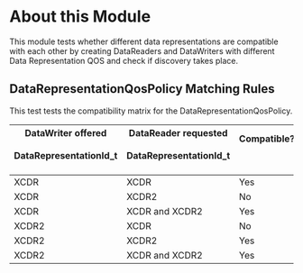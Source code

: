 # About this Module
This module tests whether different data representations are compatible with each other by creating DataReaders and DataWriters with different Data Representation QOS and check if discovery takes place.


## DataRepresentationQosPolicy Matching Rules <a id="3"></a>

This test tests the compatibility matrix for the DataRepresentationQosPolicy.

|DataWriter offered<br/><br/>DataRepresentationId_t<br/><br/>|DataReader requested<br/><br/>DataRepresentationId_t<br/><br/>|Compatible?<br/><br/><br/>|
|-------|-------|-------|
|XCDR|XCDR|Yes|
|XCDR|XCDR2|No|
|XCDR|XCDR and XCDR2|Yes|
|XCDR2|XCDR|No|
|XCDR2|XCDR2|Yes|
|XCDR2|XCDR and XCDR2|Yes|